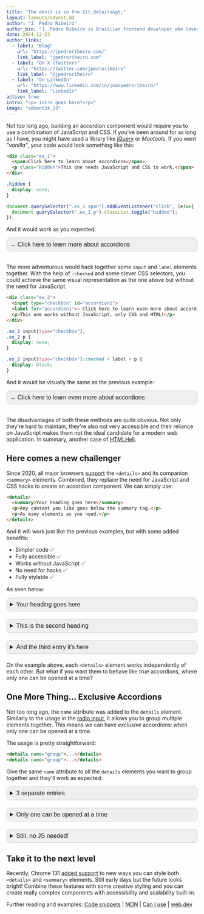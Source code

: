 ```yaml
---
title: "The devil is in the &lt;details&gt;"
layout: layouts/advent.md
author: "J. Pedro Ribeiro"
author_bio: "J. Pedro Ribeiro is Brazilian frontend developer who loves to build performant sites and apps that deliver great user experience."
date: 2024-12-23
author_links:
  - label: "Blog"
    url: "https://jpedroribeiro.com/"
    link_label: "jpedroribeiro.com"
  - label: "On X (Twitter)"
    url: "https://twitter.com/jpedroribeiro"
    link_label: "@jpedroribeiro"
  - label: "On LinkedIn"
    url: "https://www.linkedin.com/in/joaopedroribeiro/"
    link_label: "LinkedIn"
active: true
intro: "<p> intro goes here?</p>"
image: "advent24_23"
---
```

<!-- MM: Great post, thank you! -->

<!-- KS: I think it would be useful to describe what an accordion
     component is...especially because most of what you're talking
     about are singleton components that expand or collapse. It's
     not until you get to the "true accordion" section that you
     describe what I think of as an accordion component. -->

<!-- SS: No additional comments in particular, just reiterating MM and KS points that it would be nice to explain some of the parts and avoid using words like "obvious" and "straightforward" in the articles -->
     
Not too long ago, building an accordion component would require you to use a combination of JavaScript and CSS. If you've been around for as long as I have, you might have used a library like [jQuery](https://jqueryui.com/accordion/) or _Mootools_.
If you went *"vanilla"*, your code would look something like this:


```html
<div class="ex_1">
  <span>Click here to learn about accordions</span>
  <p class="hidden">This one needs JavaScript and CSS to work.</span>
</div>
```

  ```css
.hidden {
    display: none; 
}
```

```js 
document.querySelector(".ex_1 span").addEventListener("click", (e)=>{
  document.querySelector(".ex_1 p").classList.toggle("hidden");
});
```

And it would work as you expected:
<style>
.ex_1 {
  font-family: sans-serif;
  font-size: 16px;
  border: 1px solid #ccc;
  background: #efefef;
  padding: 8px;
  border-radius: 10px;
  margin-bottom: 32px;
}
</style>
<style>
.ex_1 span {
  cursor: pointer;
}
</style>
<style>
.ex_1 p {
  margin: 8px 0 0;
}
</style>
<style>
.ex_1 .hidden {
  display: none;
}
</style>
<div class="ex_1">
  <span>→ Click here to learn more about accordions</span>
  <p class="hidden">This one needs JavaScript and CSS to work. Click the heading again to close it.</p>
</div>
<script>
document.querySelector(".ex_1 span").addEventListener("click", ()=>{
  document.querySelector(".ex_1 p").classList.toggle("hidden");
});
</script>

The more adventurous would hack together some `input` and `label` elements together. With the help of `:checked` and some clever
CSS selectors, you could achieve the same visual representation as the one above but without the need for JavaScript.

```html
<div class="ex_2">
  <input type="checkbox" id="accordion1">
  <label for="accordion1">→ Click here to learn even more about accordions</label>
  <p>This one works without JavaScript, only CSS and HTML!</p>
</div>
```

```css
.ex_2 input[type="checkbox"],
.ex_2 p {
  display: none;
}

.ex_2 input[type="checkbox"]:checked + label + p {
  display: block;
}
```

And it would be visually the same as the previous example:

<style>
.ex_2 input[type="checkbox"],
.ex_2 p {
  display: none;
}
</style>
<style>
.ex_2 input[type="checkbox"]:checked + label + p {
  display: block;
}
</style>
<style>
.ex_2 label {
  cursor: pointer;
  font-weight: normal;
}
</style>
<div class="ex_2 ex_1">
  <input type="checkbox" id="accordion1">
  <label for="accordion1">→ Click here to learn even more about accordions</label>
  <p>This one works without JavaScript, only CSS and HTML!</p>
</div>

The disadvantages of both these methods are quite obvious. Not only they're hard to maintain, they're also not very accessible and their reliance on JavaScript makes them not the ideal candidate for a modern web application.
In summary, another case of [HTMLHell](https://www.htmhell.dev).
<!-- MM: "The disadvantages of both these methods are quite obvious" <- Not for everyone. Since this is HTMHell, it would be great if you would list the disadvantages of both techniques -->


## Here comes a new challenger

Since 2020, all major browsers [support](https://developer.mozilla.org/en-US/docs/Web/HTML/Element/details#browser_compatibility) the `<details>` and its companion `<summary>` elements. Combined, they replace the need for JavaScript and CSS hacks to create an accordion component.
We can simply use:

```html
<details>
  <summary>Your heading goes here</summary>
  <p>Any content you like goes below the summary tag.</p>
  <p>As many elements as you need.</p>
</details>
```
And it will work just like the previous examples, but with some added benefits:
* Simpler code ✅
* Fully accessible ✅
* Works without JavaScript ✅
* No need for hacks ✅
* Fully stylable ✅

As seen below:

<!-- KS: Here and throughout, I think you can do readers a service
     by using more descriptive class names that make it easier to
     cross-reference the function of different structures in the HTML. -->

<style>
.styled {
  border: 1px solid #ccc;
  background: #efefef;
  padding: 8px;
  border-radius: 10px;
  margin-bottom: 20px;
}</style>

<style>
.styled summary {
font-family: sans-serif;
font-size: 16px;
  cursor: pointer;
  font-weight: normal;
}
</style>

<style>
.styled p {
font-family: sans-serif;
font-size: 14px;
  margin: 8px 0;
}
</style>

<details class="styled">
  <summary>Your heading goes here</summary>
  <p>Any content you like goes below the summary tag.</p>
  <p>As many elements as you need.</p>
</details>

<details class="styled">
  <summary>This is the second heading</summary>
  <p>Any content you like goes below the summary tag.</p>
  <p>As many elements as you need.</p>
</details>

<details class="styled">
  <summary>And the third entry it's here</summary>
  <p>Any content you like goes below the summary tag.</p>
  <p>As many elements as you need.</p>
</details>

On the example above, each `<details>` element works independently of each other. But what if you want them to behave like true accordions, where only one can be opened at a time?

## One More Thing... Exclusive Accordions

Not too long ago, the `name` attribute was added to the `details` element. 
Similarly to the usage in the [radio input](https://developer.mozilla.org/en-US/docs/Web/HTML/Element/input/radio), it allows you to group multiple elements together. This means we can have _exclusive_ accordions: when only one can be opened at a time.
<!-- MM: It would be great if you could address some of the downsides in terms of accessibility. See: https://yatil.net/blog/exclusive-accordions -->
<!-- MM: Did you have a chance to test this with screen readers? I'd love to know what they annouce. -->

The usage is pretty straightforward:

```html
<details name="group">...</details>
<details name="group">...</details>
```
Give the same `name` attribute to all the `details` elements you want to group together and they'll work as expected:
<style>
.styled {
  border: 1px solid #ccc;
  background: #efefef;
  padding: 8px;
  border-radius: 10px;
  margin-bottom: 20px;
}</style>

<style>
.styled summary {
font-family: sans-serif;
font-size: 16px;
  cursor: pointer;
  font-weight: normal;
}
</style>

<style>
.styled p {
font-family: sans-serif;
font-size: 14px;
  margin: 8px 0;
}
</style>

<details name="group" class="styled">
  <summary>3 separate entries</summary>
  <p>First block content.</p>
  <p>End of first block.</p>
</details>
<details name="group" class="styled">
  <summary>Only one can be opened at a time</summary>
  <p>Second block content.</p>
  <p>End of second block.</p>
</details>
<details name="group" class="styled">
  <summary>Still, no JS needed!</summary>
  <p>Third block content.</p>
  <p>End of third block.</p>
</details>

## Take it to the next level
Recently, Chrome 131 [added support](https://developer.chrome.com/blog/styling-details) to new ways you can style both `<details>` and `<summary>` elements. Still early days but the future looks bright!
Combine these features with some creative styling and you can create really complex components with accessibility and scalability built-in.

Further reading and examples:
[Code snippets](https://codepen.io/jpedroribeiro/pen/YzmxNYx) | [MDN](https://developer.mozilla.org/en-US/docs/Web/HTML/Element/details) | [Can I use](https://caniuse.com/details) | [web.dev](https://web.dev/learn/html/details)

<!-- KS: Good post overall! Be careful about words like "simple" or
     "straightforward." That won't be obvious to all readers, who you
     risk alienating to some degree. -->
